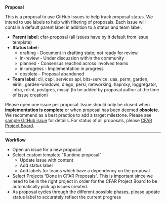 **Proposal**

This is a proposal to use GitHub Issues to help track proposal status. We intend to use  labels to help with filtering of proposals. Each issue will contain a default parent label in addition to a status and team label.

* **Parent label:** cfar-proposal (all issues have by it default from issue template)
* **Status label:**
  * drafting - Document in drafting state; not ready for review
  * in-review - Under discussion within the community
  * planned - Consensus reached across involved teams
  * in-progress - Implementation in progress
  * obsolete - Proposal abandoned
* **Team label:** cli, capi, services api, bits-service, uaa, perm, garden, eirini, garden-windows, diego, persi, networking, haproxy, loggregator, infra, relint, postgres, mysql (to be added by proposal author at the time of issue creation)

Please open one issue per proposal. Issue should only be closed when **implementation is complete** or when proposal has been deemed **obsolete**. We recommend as a best practice to add a target milestone. Please see [sample GitHub issue](https://github.com/chenl23/cfar-proposals/issues) for details. For status of all proposals, please [CFAR Project Board](https://github.com/chenl23/cfar-proposals/projects/1).

---
**Workflow**
* Open an issue for a new proposal
* Select custom template "Runtime proposal"
  * Update issue with content
  * Add status label
  * Add labels for teams which have a dependency on the proposal
* Select Projects “Done in CFAR Proposals”. This is important since we need to be in the right project in order for the CFAR Project Board to be automatically pick up issues created.
* As proposal cycles through the different possible phases, please update status label to accurately reflect the current progress




